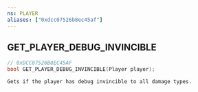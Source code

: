```yaml
---
ns: PLAYER
aliases: ["0xdcc07526b8ec45af"]
---
```

## GET_PLAYER_DEBUG_INVINCIBLE

```c
// 0xDCC07526B8EC45AF
bool GET_PLAYER_DEBUG_INVINCIBLE(Player player);
```

```
Gets if the player has debug invincible to all damage types.
```
